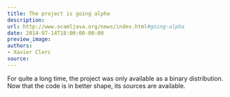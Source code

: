 ```yaml
---
title: The project is going alpha
description:
url: http://www.ocamljava.org/news/index.html#going-alpha
date: 2014-07-14T18:00:00-00:00
preview_image:
authors:
- Xavier Clerc
source:
---
```


<p>For quite a long time, the project was only available as a binary distribution. Now that the code is in better shape, its sources are available.</p>


